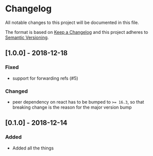 # Changelog
All notable changes to this project will be documented in this file.

The format is based on [Keep a Changelog](http://keepachangelog.com/en/1.0.0/)
and this project adheres to [Semantic Versioning](http://semver.org/spec/v2.0.0.html).

## [1.0.0] - 2018-12-18

### Fixed
* support for forwarding refs (#5)

### Changed
* peer dependency on react has to be bumped to `>= 16.3`, so that breaking
  change is the reason for the major version bump

## [0.1.0] - 2018-12-14

### Added
* Added all the things
